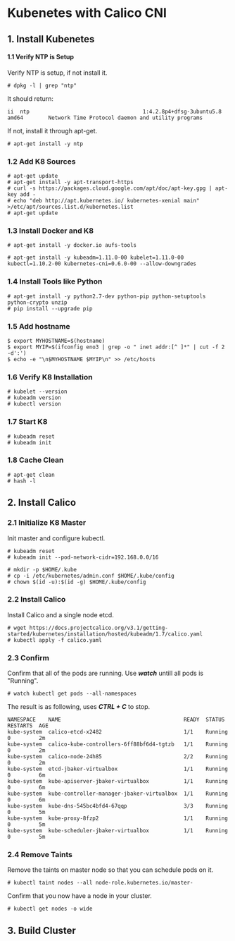 

# Kubenetes with Calico CNI

## 1. Install Kubenetes

#### 1.1 Verify NTP is Setup

Verify NTP is setup, if not install it.

```
# dpkg -l | grep "ntp" 
```
It should return: 
```
ii  ntp                                    1:4.2.8p4+dfsg-3ubuntu5.8                      amd64        Network Time Protocol daemon and utility programs
```

If not, install it through apt-get. 
```
# apt-get install -y ntp 
```




### 1.2 Add K8 Sources

```
# apt-get update 
# apt-get install -y apt-transport-https 
# curl -s https://packages.cloud.google.com/apt/doc/apt-key.gpg | apt-key add - 
# echo "deb http://apt.kubernetes.io/ kubernetes-xenial main" >/etc/apt/sources.list.d/kubernetes.list
# apt-get update 
```


### 1.3 Install Docker and K8

```
# apt-get install -y docker.io aufs-tools

# apt-get install -y kubeadm=1.11.0-00 kubelet=1.11.0-00 kubectl=1.10.2-00 kubernetes-cni=0.6.0-00 --allow-downgrades
```


### 1.4 Install Tools like Python
```
# apt-get install -y python2.7-dev python-pip python-setuptools python-crypto unzip 
# pip install --upgrade pip
```


### 1.5 Add hostname
```
$ export MYHOSTNAME=$(hostname)
$ export MYIP=$(ifconfig eno3 | grep -o " inet addr:[^ ]*" | cut -f 2 -d':')
$ echo -e "\n$MYHOSTNAME $MYIP\n" >> /etc/hosts
```
### 1.6 Verify K8 Installation
```
# kubelet --version
# kubeadm version
# kubectl version
```
### 1.7 Start K8
```
# kubeadm reset
# kubeadm init
```

### 1.8 Cache Clean
```
# apt-get clean
# hash -l
```


## 2. Install Calico

### 2.1 Initialize K8 Master
Init master and configure kubectl. 
```
# kubeadm reset
# kubeadm init --pod-network-cidr=192.168.0.0/16

# mkdir -p $HOME/.kube
# cp -i /etc/kubernetes/admin.conf $HOME/.kube/config
# chown $(id -u):$(id -g) $HOME/.kube/config
```

### 2.2 Install Calico

Install Calico and a single node etcd.
```
# wget https://docs.projectcalico.org/v3.1/getting-started/kubernetes/installation/hosted/kubeadm/1.7/calico.yaml
# kubectl apply -f calico.yaml
```
### 2.3 Confirm 

Confirm that all of the pods are running. Use ***watch*** untill all pods is "Running".
```
# watch kubectl get pods --all-namespaces
```
The result is as following, uses ***CTRL + C*** to stop.
```
NAMESPACE    NAME                                       READY  STATUS   RESTARTS  AGE
kube-system  calico-etcd-x2482                          1/1    Running  0         2m
kube-system  calico-kube-controllers-6ff88bf6d4-tgtzb   1/1    Running  0         2m
kube-system  calico-node-24h85                          2/2    Running  0         2m
kube-system  etcd-jbaker-virtualbox                     1/1    Running  0         6m
kube-system  kube-apiserver-jbaker-virtualbox           1/1    Running  0         6m
kube-system  kube-controller-manager-jbaker-virtualbox  1/1    Running  0         6m
kube-system  kube-dns-545bc4bfd4-67qqp                  3/3    Running  0         5m
kube-system  kube-proxy-8fzp2                           1/1    Running  0         5m
kube-system  kube-scheduler-jbaker-virtualbox           1/1    Running  0         5m
```
### 2.4 Remove Taints 
Remove the taints on master node so that you can schedule pods on it.
```
# kubectl taint nodes --all node-role.kubernetes.io/master-
```
Confirm that you now have a node in your cluster.
```
# kubectl get nodes -o wide
```

## 3. Build Cluster
